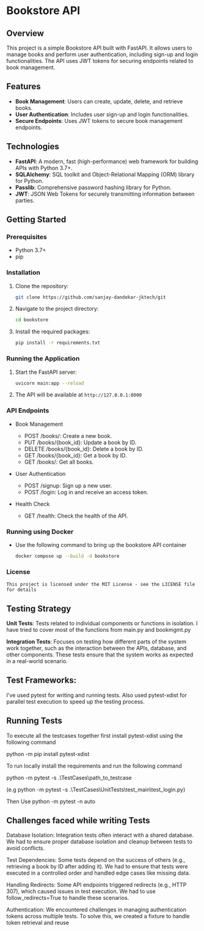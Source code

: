 # Bookstore API

## Overview

This project is a simple Bookstore API built with FastAPI. It allows users to manage books and perform user authentication, including sign-up and login functionalities. The API uses JWT tokens for securing endpoints related to book management.

## Features

- **Book Management**: Users can create, update, delete, and retrieve books.
- **User Authentication**: Includes user sign-up and login functionalities.
- **Secure Endpoints**: Uses JWT tokens to secure book management endpoints.

## Technologies

- **FastAPI**: A modern, fast (high-performance) web framework for building APIs with Python 3.7+.
- **SQLAlchemy**: SQL toolkit and Object-Relational Mapping (ORM) library for Python.
- **Passlib**: Comprehensive password hashing library for Python.
- **JWT**: JSON Web Tokens for securely transmitting information between parties.

## Getting Started

### Prerequisites

- Python 3.7+
- pip

### Installation

1. Clone the repository:
    ```bash
    git clone https://github.com/sanjay-dandekar-jktech/git
    ```

2. Navigate to the project directory:

    ```bash
    cd bookstore
    ```

3. Install the required packages:

    ```bash
    pip install -r requirements.txt
    ```

### Running the Application

1. Start the FastAPI server:

    ```bash
    uvicorn main:app --reload
    ```

2. The API will be available at `http://127.0.0.1:8000`

### API Endpoints

- Book Management

    - POST /books/: Create a new book.
    - PUT /books/{book_id}: Update a book by ID.
    - DELETE /books/{book_id}: Delete a book by ID.
    - GET /books/{book_id}: Get a book by ID.
    - GET /books/: Get all books.

- User Authentication

    - POST /signup: Sign up a new user.
    - POST /login: Log in and receive an access token.

- Health Check
    - GET /health: Check the health of the API.

### Running using Docker

- Use the following command to bring up the bookstore API container

  ```bash
  docker compose up --build -d bookstore
  ```

### License
    This project is licensed under the MIT License - see the LICENSE file for details

## Testing Strategy

**Unit Tests**: Tests related to individual components or functions in isolation. I have tried to cover most of the functions from main.py and bookmgmt.py

**Integration Tests**: Focuses on testing how different parts of the system work together, such as the interaction between the APIs, database, and other components. These tests ensure that the system works as expected in a real-world scenario.

## Test Frameworks:
 I've used pytest for writing and running tests. Also used pytest-xdist for parallel test execution to speed up the testing process.

## Running Tests

To execute all the testcases together first install pytest-xdist using the following command

python -m pip install pytest-xdist

To run locally install the requirements and run the following command

python -m pytest -s .\TestCases\path_to_testcase

(e.g python -m pytest -s .\TestCases\UnitTests\test_main\test_login.py)


Then Use
python -m pytest -n auto 

## Challenges faced while writing Tests

Database Isolation: Integration tests often interact with a shared database. We had to ensure proper database isolation and cleanup between tests to avoid conflicts.

Test Dependencies: Some tests depend on the success of others (e.g., retrieving a book by ID after adding it). We had to ensure that tests were executed in a controlled order and handled edge cases like missing data.

Handling Redirects: Some API endpoints triggered redirects (e.g., HTTP 307), which caused issues in test execution. We had to use follow_redirects=True to handle these scenarios.

Authentication: We encountered challenges in managing authentication tokens across multiple tests. To solve this, we created a fixture to handle token retrieval and reuse




